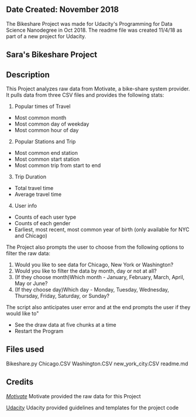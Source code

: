 ## Date Created: November 2018
The Bikeshare Project was made for Udacity's Programming for Data Science Nanodegree in Oct 2018.
The readme file was created 11/4/18 as part of a new project for Udacity.


## Sara's Bikeshare Project


## Description
This Project analyzes raw data from Motivate, a bike-share system provider. It pulls data from three CSV files and provides the following stats:
1. Popular times of Travel
* Most common month
* Most common day of weekday
* Most common hour of day
2. Popular Stations and Trip
* Most common end station
* Most common start station
* Most common trip from start to end
3. Trip Duration
* Total travel time
* Average travel time
4. User info
* Counts of each user type
* Counts of each gender
* Earliest,  most recent, most common year of birth (only available for NYC and Chicago)

The Project also prompts the user to choose from the following options to filter the raw data:

1. Would you like to see data for Chicago, New York or Washington?
2. Would you like to filter the data by month, day or not at all?
3. (If they choose month)Which month - January, February, March, April, May or June?
4. (If they choose day)Which day - Monday, Tuesday, Wednesday, Thursday, Friday, Saturday, or Sunday?

The script also anticipates user error and at the end prompts the user if they would like to"
* See the draw data at five chunks at a time
* Restart the Program

## Files used
Bikeshare.py
Chicago.CSV
Washington.CSV
new_york_city.CSV
readme.md
## Credits
[_Motivate_](https://www.motivateco.com/)
Motivate provided the raw data for this Project

[Udacity](https://www.udacity.com/)
Udacity provided guidelines and templates for the project code
